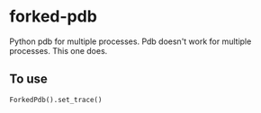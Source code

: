 # forked-pdb
Python pdb for multiple processes. Pdb doesn't work for multiple processes. This one does.   

## To use   
```python
ForkedPdb().set_trace()
```   
